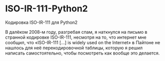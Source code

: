 # ISO-IR-111-Python2
Кодировка ISO-IR-111 для Python2

В далёком 2008-м году, разгребая спам, я наткнулся на письмо в странной кодировке ISO-IR-111, несмотря на то, что интернет мне сообщил, что
«ISO-IR-111 […] is widely used on the Internet» в Пайтоне не нашлось для неё перекодировочной таблицы, которую я решил написать самостоятельно,
чтобы посмотреть как вообще это делается.
